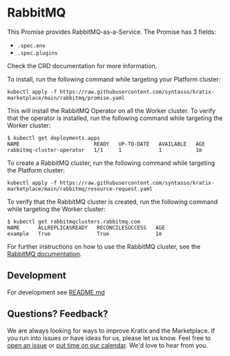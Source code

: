 # RabbitMQ

This Promise provides RabbitMQ-as-a-Service. The Promise has 3 fields:
* `.spec.env`
* `.spec.plugins`

Check the CRD documentation for more information.


To install, run the following command while targeting your Platform cluster:

```
kubectl apply -f https://raw.githubusercontent.com/syntasso/kratix-marketplace/main/rabbitmq/promise.yaml
```

This will install the RabbitMQ Operator on all the Worker cluster. To verify
that the operator is installed, run the following command while targeting the Worker
cluster:

```shell-session
$ kubectl get deployments.apps
NAME                        READY   UP-TO-DATE   AVAILABLE   AGE
rabbitmq-cluster-operator   1/1     1            1           1m
```

To create a RabbitMQ cluster, run the following command while targeting the Platform cluster:
```
kubectl apply -f https://raw.githubusercontent.com/syntasso/kratix-marketplace/main/rabbitmq/resource-request.yaml
```

To verify that the RabbitMQ cluster is created, run the following command while targeting the Worker cluster:
```shell-session
$ kubectl get rabbitmqclusters.rabbitmq.com
NAME      ALLREPLICASREADY   RECONCILESUCCESS   AGE
example   True               True               1m
```

For further instructions on how to use the RabbitMQ cluster, see the [RabbitMQ
documentation](https://www.rabbitmq.com/kubernetes/operator/using-operator.html#find).

## Development

For development see [README.md](./internal/README.md)

## Questions? Feedback?

We are always looking for ways to improve Kratix and the Marketplace. If you run into issues or have ideas for us, please let us know. Feel free to [open an issue](https://github.com/syntasso/kratix-marketplace/issues/new/choose) or [put time on our calendar](https://www.syntasso.io/contact-us). We'd love to hear from you.
